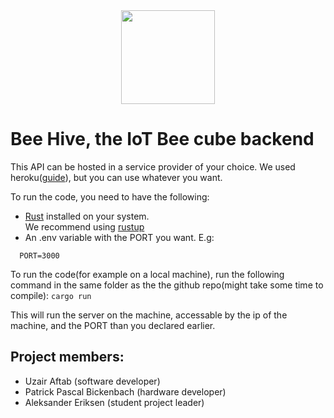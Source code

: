 <div align=center>
<img src="https://notion-emojis.s3-us-west-2.amazonaws.com/v0/svg-twitter/1f41d.svg" width=150>    
</div>

# Bee Hive, the IoT Bee cube backend
This API can be hosted in a service provider of your choice. We used heroku([guide](https://github.com/emk/heroku-buildpack-rust)), but you can use whatever you want.  

To run the code, you need to have the following:
- [Rust](https://www.rust-lang.org/) installed on your system.  
    We recommend using [rustup](https://rustup.rs/)
- An .env variable with the PORT you want. E.g:
```
  PORT=3000
```
To run the code(for example on a local machine), run the following command in the same folder as the the github repo(might take some time to compile): `cargo run`  

This will run the server on the machine, accessable by the ip of the machine, and the PORT than you declared earlier.
## Project members:
- Uzair Aftab (software developer)
- Patrick Pascal Bickenbach (hardware developer)
- Aleksander Eriksen (student project leader)


